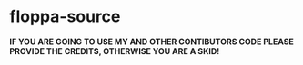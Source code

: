 # floppa-source
**IF YOU ARE GOING TO USE MY AND OTHER CONTIBUTORS CODE PLEASE PROVIDE THE CREDITS, OTHERWISE YOU ARE A SKID!**
